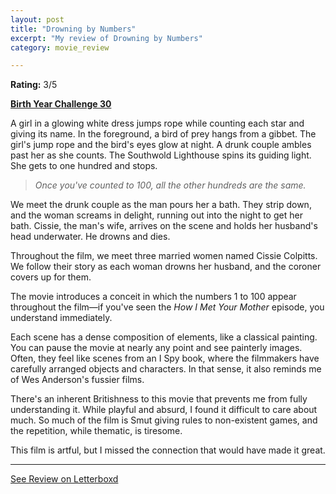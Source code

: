 ```yaml
---
layout: post
title: "Drowning by Numbers"
excerpt: "My review of Drowning by Numbers"
category: movie_review

---
```


**Rating:** 3/5

<b><a href="">Birth Year Challenge 30</a></b>

A girl in a glowing white dress jumps rope while counting each star and giving its name. In the foreground, a bird of prey hangs from a gibbet. The girl's jump rope and the bird's eyes glow at night. A drunk couple ambles past her as she counts. The Southwold Lighthouse spins its guiding light. She gets to one hundred and stops.

<blockquote><i>Once you've counted to 100, all the other hundreds are the same.</i></blockquote>

We meet the drunk couple as the man pours her a bath. They strip down, and the woman screams in delight, running out into the night to get her bath. Cissie, the man's wife, arrives on the scene and holds her husband's head underwater. He drowns and dies.

Throughout the film, we meet three married women named Cissie Colpitts. We follow their story as each woman drowns her husband, and the coroner covers up for them.

The movie introduces a conceit in which the numbers 1 to 100 appear throughout the film—if you've seen the <i>How I Met Your Mother</i> episode, you understand immediately.

Each scene has a dense composition of elements, like a classical painting. You can pause the movie at nearly any point and see painterly images. Often, they feel like scenes from an I Spy book, where the filmmakers have carefully arranged objects and characters. In that sense, it also reminds me of Wes Anderson's fussier films.

There's an inherent Britishness to this movie that prevents me from fully understanding it. While playful and absurd, I found it difficult to care about much. So much of the film is Smut giving rules to non-existent games, and the repetition, while thematic, is tiresome.

This film is artful, but I missed the connection that would have made it great.

<hr>

[See Review on Letterboxd](https://boxd.it/8TXNkh)
